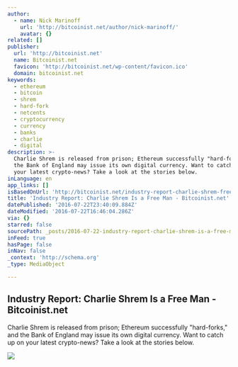 ```yaml
---
author:
  - name: Nick Marinoff
    url: 'http://bitcoinist.net/author/nick-marinoff/'
    avatar: {}
related: []
publisher:
  url: 'http://bitcoinist.net'
  name: Bitcoinist.net
  favicon: 'http://bitcoinist.net/wp-content/favicon.ico'
  domain: bitcoinist.net
keywords:
  - ethereum
  - bitcoin
  - shrem
  - hard-fork
  - netcents
  - cryptocurrency
  - currency
  - banks
  - charlie
  - digital
description: >-
  Charlie Shrem is released from prison; Ethereum successfully "hard-forks," and
  the Bank of England may issue its own digital currency. Want to catch up on
  your latest crypto-news? Take a look at the stories below.
inLanguage: en
app_links: []
isBasedOnUrl: 'http://bitcoinist.net/industry-report-charlie-shrem-free/'
title: 'Industry Report: Charlie Shrem Is a Free Man - Bitcoinist.net'
datePublished: '2016-07-22T23:40:09.884Z'
dateModified: '2016-07-22T16:46:04.286Z'
via: {}
starred: false
sourcePath: _posts/2016-07-22-industry-report-charlie-shrem-is-a-free-man-bitcoinistne.md
inFeed: true
hasPage: false
inNav: false
_context: 'http://schema.org'
_type: MediaObject

---
```

<article style=""><h1>Industry Report: Charlie Shrem Is a Free Man - Bitcoinist.net</h1><p>Charlie Shrem is released from prison; Ethereum successfully "hard-forks," and the Bank of England may issue its own digital currency. Want to catch up on your latest crypto-news? Take a look at the stories below.</p><img src="http://bitcoinist.net/wp-content/uploads/2016/07/Charlie_Shrem_2013.jpg" /></article>